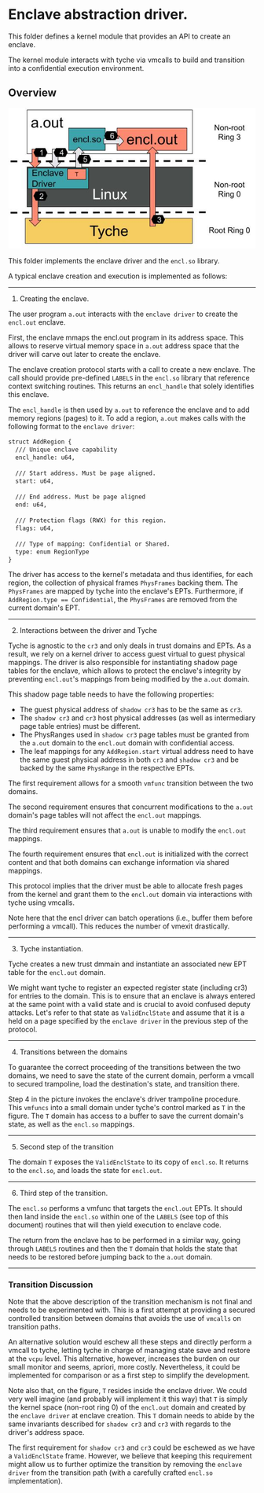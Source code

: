 # Enclave abstraction driver.

This folder defines a kernel module that provides an API to create an enclave.

The kernel module interacts with tyche via vmcalls to build and transition into a confidential execution environment.

## Overview

![Enclave Driver](figures/EnclaveDriver.jpg) 

This folder implements the enclave driver and the `encl.so` library.

A typical enclave creation and execution is implemented as follows:

---
1. Creating the enclave.

The user program `a.out` interacts with the `enclave driver` to create the `encl.out` enclave.

First, the enclave mmaps the encl.out program in its address space.
This allows to reserve virtual memory space in `a.out` address space that the driver will carve out later to create the enclave.

The enclave creation protocol starts with a call to create a new enclave.
The call should provide pre-defined `LABELS` in the `encl.so` library that reference context switching routines.
This returns an `encl_handle` that solely identifies this enclave. 

The `encl_handle` is then used by `a.out` to reference the enclave and to add memory regions (pages) to it.
To add a region, `a.out` makes calls with the following format to the `enclave driver`:

```
struct AddRegion {
  /// Unique enclave capability
  encl_handle: u64,
  
  /// Start address. Must be page aligned.
  start: u64,
  
  /// End address. Must be page aligned
  end: u64,
  
  /// Protection flags (RWX) for this region.
  flags: u64,
  
  /// Type of mapping: Confidential or Shared.
  type: enum RegionType
}
```

The driver has access to the kernel's metadata and thus identifies, for each region, the collection of physical frames `PhysFrames` backing them.
The `PhysFrames` are mapped by tyche into the enclave's EPTs.
Furthermore, if `AddRegion.type == Confidential`, the `PhysFrames` are removed from the current domain's EPT.

---

2. Interactions between the driver and Tyche

Tyche is agnostic to the `cr3` and only deals in trust domains and EPTs. 
As a result, we rely on a kernel driver to access guest virtual to guest physical mappings.
The driver is also responsible for instantiating shadow page tables for the enclave, which allows to protect the enclave's integrity by preventing `encl.out`'s mappings from being modified by the `a.out` domain.

This shadow page table needs to have the following properties:

* The guest physical address of `shadow cr3` has to be the same as `cr3`.
* The `shadow cr3` and `cr3` host physical addresses (as well as intermediary page table entries) must be different.
* The PhysRanges used in `shadow cr3` page tables must be granted from the `a.out` domain to the `encl.out` domain with confidential access.
* The leaf mappings for any `AddRegion.start` virtual address need to have the same guest physical address in both `cr3` and `shadow cr3` and be backed by the same `PhysRange` in the respective EPTs.

The first requirement allows for a smooth `vmfunc` transition between the two domains.

The second requirement ensures that concurrent modifications to the `a.out` domain's page tables will not affect the `encl.out` mappings.

The third requirement ensures that `a.out` is unable to modify the `encl.out` mappings.

The fourth requirement ensures that `encl.out` is initialized with the correct content and that both domains can exchange information via shared mappings. 

This protocol implies that the driver must be able to allocate fresh pages from the kernel and grant them to the `encl.out` domain via interactions with tyche using vmcalls. 

Note here that the encl driver can batch operations (i.e., buffer them before performing a vmcall).
This reduces the number of vmexit drastically.

---

3. Tyche instantiation.

Tyche creates a new trust dmmain and instantiate an associated new EPT table for the `encl.out` domain. 

We might want tyche to register an expected register state (including cr3) for entries to the domain.
This is to ensure that an enclave is always entered at the same point with a valid state and is crucial to avoid confused deputy attacks.
Let's refer to that state as `ValidEnclState` and assume that it is a held on a page specified by the `enclave driver` in the previous step of the protocol.

---

4. Transitions between the domains

To guarantee the correct proceeding of the transitions between the two domains, we need to save the state of the current domain, perform a vmcall to secured trampoline, load the destination's state, and transition there.

Step 4 in the picture invokes the enclave's driver trampoline procedure.
This `vmfuncs` into a small domain under tyche's control marked as `T` in the figure.
The `T` domain has access to a buffer to save the current domain's state, as well as the `encl.so` mappings.

---
5. Second step of the transition

The domain `T` exposes the `ValidEnclState` to its copy of `encl.so`.
It returns to the `encl.so`, and loads the state for `encl.out`.

---

6. Third step of the transition.

The `encl.so` performs a vmfunc that targets the `encl.out` EPTs.
It should then land inside the `encl.so` within one of the `LABELS` (see top of this document) routines that will then yield execution to enclave code. 

The return from the enclave has to be performed in a similar way, going through `LABELS` routines and then the `T` domain that holds the state that needs to be restored before jumping back to the `a.out` domain. 

---

### Transition Discussion

Note that the above description of the transition mechanism is not final and needs to be experimented with.
This is a first attempt at providing a secured controlled transition between domains that avoids the use of `vmcalls` on transition paths.

An alternative solution would eschew all these steps and directly perform a vmcall to tyche, letting tyche in charge of managing state save and restore at the `vcpu` level.
This alternative, however, increases the burden on our small monitor and seems, apriori, more costly.
Nevertheless, it could be implemented for comparison or as a first step to simplify the development.

Note also that, on the figure, `T` resides inside the enclave driver.
We could very well imagine (and probably will implement it this way) that `T` is simply the kernel space (non-root ring 0) of the `encl.out` domain and created by the `enclave driver` at enclave creation.
This `T` domain needs to abide by the same invariants described for `shadow cr3` and `cr3` with regards to the driver's address space.

The first requirement for `shadow cr3` and `cr3` could be eschewed as we have a `ValidEnclState` frame.
However, we believe that keeping this requirement might allow us to further optimize the transition by removing the `enclave driver` from the transition path (with a carefully crafted `encl.so` implementation).




